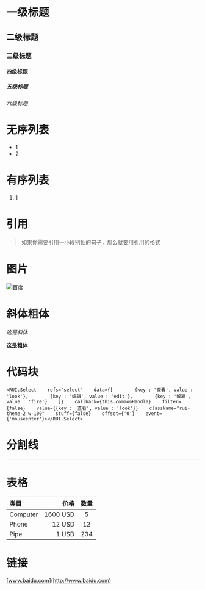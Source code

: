 # 一级标题

## 二级标题

### 三级标题

#### 四级标题

##### 五级标题

###### 六级标题



# 无序列表

* 1
* 2



# 有序列表

1. 1



# 引用

> 如果你需要引用一小段别处的句子，那么就要用引用的格式



# 图片

![百度](https://www.baidu.com/img/bd_logo1.png)

# 斜体粗体

*这是斜体*

**这是粗体**



# 代码块

`<RUI.Select    refs="select"    data={[        {key : '查看', value : 'look'},        {key : '编辑', value : 'edit'},        {key : '解雇', value : 'fire'}    ]}    callback={this.commonHandle}    filter={false}    value={{key : '查看', value : 'look'}}    className="rui-theme-2 w-100"    stuff={false}    offset={'0'}    event={'mouseenter'}></RUI.Select>`



# 分割线

***



# 表格

| 类目       |       价格 |  数量  |
| :------- | -------: | :--: |
| Computer | 1600 USD |  5   |
| Phone    |   12 USD |  12  |
| Pipe     |    1 USD | 234  |



# 链接

[www.baidu.com](http://www.baidu.com)







